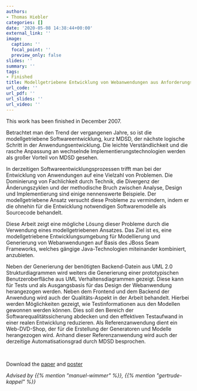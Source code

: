 ```yaml
---
authors:
- Thomas Hiebler
categories: []
date: '2020-05-08 14:38:44+00:00'
external_link: ''
image:
  caption: ''
  focal_point: ''
  preview_only: false
slides: ''
summary: ''
tags:
- Finished
title: Modellgetriebene Entwicklung von Webanwendungen aus Anforderungsspezifikationen
url_code: ''
url_pdf: ''
url_slides: ''
url_video: ''
---
```


This work has been finished in December 2007.

Betrachtet man den Trend der vergangenen Jahre, so ist die modellgetriebene Softwareentwicklung, kurz MDSD, der nächste logische Schritt in der Anwendungsentwicklung. Die leichte Verständlichkeit und die rasche Anpassung an wechselnde Implementierungstechnologien werden als großer Vorteil von MDSD gesehen.

In derzeitigen Softwareentwicklungsprozessen trifft man bei der Entwicklung von Anwendungen auf eine Vielzahl von Problemen. Die Dominierung von Fachlichkeit durch Technik, die Divergenz der Änderungszyklen und der methodische Bruch zwischen Analyse, Design und Implementierung sind einige nennenswerte Beispiele. Der modellgetriebene Ansatz versucht diese Probleme zu vermindern, indem er die ohnehin für die Entwicklung notwendigen Softwaremodelle als Sourcecode behandelt.

Diese Arbeit zeigt eine mögliche Lösung dieser Probleme durch die Verwendung eines modellgetriebenen Ansatzes. Das Ziel ist es, eine modellgetriebene Entwicklungsumgebung für Modellierung und Generierung von Webanwendungen auf Basis des JBoss Seam Frameworks, welches gängige Java-Technologien miteinander kombiniert, anzubieten.

Neben der Generierung der benötigten Backend-Datein aus UML 2.0 Strukturdiagrammen wird weiters die Generierung einer prototypischen Benutzeroberfläche aus UML Verhaltensdiagrammen gezeigt. Diese kann für Tests und als Ausgangsbasis für das Design der Webanwendung herangezogen werden. Neben dem Frontend und dem Backend der Anwendung wird auch der Qualitäts-Aspekt in der Arbeit behandelt. Hierbei werden Möglichkeiten gezeigt, wie Testinformationen aus den Modellen gewonnen werden können. Dies soll den Bereich der Softwarequalitätssicherung abdecken und den effektiven Testaufwand in einer realen Entwicklung reduzieren. Als Referenzanwendung dient ein Web-DVD-Shop, der für die Erstellung der Generatoren und Modelle herangezogen wird. Anhand dieser Referenzanwendung wird auch der derzeitige Automatisationsgrad durch MDSD besprochen.

&nbsp;

 Download the [paper](https://www.big.tuwien.ac.at/app/uploads/2016/10/Hiebler_paper.pdf) and [poster](https://www.big.tuwien.ac.at/app/uploads/2016/10/Hiebler_poster.pdf)

*Advised by {{% mention "manuel-wimmer" %}}, {{% mention "gertrude-kappel" %}}*